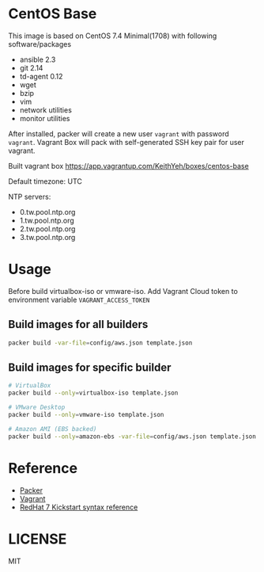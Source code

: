 # CentOS Base
This image is based on CentOS 7.4 Minimal(1708) with following software/packages
- ansible 2.3
- git 2.14
- td-agent 0.12
- wget
- bzip
- vim
- network utilities
- monitor utilities

After installed, packer will create a new user `vagrant` with password `vagrant`.
Vagrant Box will pack with self-generated SSH key pair for user vagrant.

Built vagrant box
https://app.vagrantup.com/KeithYeh/boxes/centos-base

Default timezone: UTC

NTP servers:
- 0.tw.pool.ntp.org
- 1.tw.pool.ntp.org
- 2.tw.pool.ntp.org
- 3.tw.pool.ntp.org

# Usage
Before build virtualbox-iso or vmware-iso. Add Vagrant Cloud token to environment variable `VAGRANT_ACCESS_TOKEN`

## Build images for all builders
```bash
packer build -var-file=config/aws.json template.json
```
## Build images for specific builder
```bash
# VirtualBox
packer build --only=virtualbox-iso template.json

# VMware Desktop
packer build --only=vmware-iso template.json

# Amazon AMI (EBS backed)
packer build --only=amazon-ebs -var-file=config/aws.json template.json
```

# Reference
- [Packer](https://www.packer.io/docs/index.html)
- [Vagrant](https://www.vagrantup.com/docs/index.html)
- [RedHat 7 Kickstart syntax reference](https://access.redhat.com/documentation/en-us/red_hat_enterprise_linux/7/html/installation_guide/sect-kickstart-syntax)

# LICENSE
MIT
